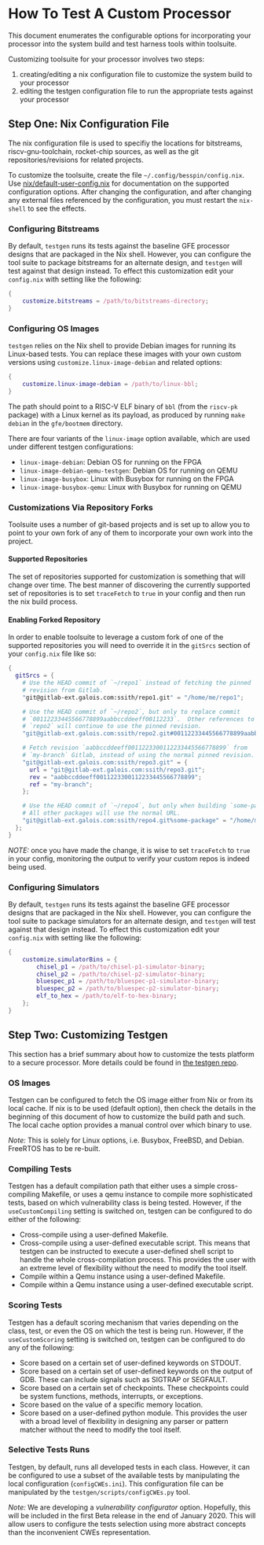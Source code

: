 # How To Test A Custom Processor

This document enumerates the configurable options for incorporating your processor
into the system build and test harness tools within toolsuite.

Customizing toolsuite for your processor involves two steps:

1) creating/editing a nix configuration file to customize the system build to your processor
2) editing the testgen configuration file to run the appropriate tests against your processor

## Step One: Nix Configuration File

The nix configuration file is used to specifiy the locations for bitstreams, riscv-gnu-toolchain,
rocket-chip sources, as well as the git repositories/revisions for related projects.

To customize the toolsuite, create the file `~/.config/besspin/config.nix`. Use
[nix/default-user-config.nix](nix/default-user-config.nix) for
documentation on the supported configuration options.  After changing the
configuration, and after changing any external files referenced by the
configuration, you must restart the `nix-shell` to see the effects.

### Configuring Bitstreams

By default, `testgen` runs its tests against the baseline GFE processor
designs that are packaged in the Nix shell.  However, you can configure the
tool suite to package bitstreams for an alternate design, and `testgen` will
test against that design instead.  To effect this customization
edit your `config.nix` with setting like the following:

```nix
{
    customize.bitstreams = /path/to/bitstreams-directory;
}
```

### Configuring OS Images

`testgen` relies on the Nix shell to provide Debian images for running its
Linux-based tests.  You can replace these images with your own custom versions
using `customize.linux-image-debian` and related options:

```nix
{
    customize.linux-image-debian = /path/to/linux-bbl;
}
```

The path should point to a RISC-V ELF binary of `bbl` (from the `riscv-pk`
package) with a Linux kernel as its payload, as produced by running `make
debian` in the `gfe/bootmem` directory.

There are four variants of the `linux-image` option available, which are used
under different testgen configurations:

 * `linux-image-debian`: Debian OS for running on the FPGA
 * `linux-image-debian-qemu-testgen`: Debian OS for running on QEMU
 * `linux-image-busybox`: Linux with Busybox for running on the FPGA
 * `linux-image-busybox-qemu`: Linux with Busybox for running on QEMU

### Customizations Via Repository Forks

Toolsuite uses a number of git-based projects and is set up to allow you to point
to your own fork of any of them to incorporate your own work into the project.

#### Supported Repositories

The set of repositories supported for customization is something that will change
over time. The best manner of discovering the currently supported set of repositories
is to set `traceFetch` to `true` in your config and then run the nix build process.

#### Enabling Forked Repository

In order to enable toolsuite to leverage a custom fork of one of the supported
repositories you will need to override it in the `gitSrcs` section of your
`config.nix` file like so:

```nix
{
  gitSrcs = {
    # Use the HEAD commit of `~/repo1` instead of fetching the pinned
    # revision from Gitlab.
    "git@gitlab-ext.galois.com:ssith/repo1.git" = "/home/me/repo1";

    # Use the HEAD commit of `~/repo2`, but only to replace commit
    # `00112233445566778899aabbccddeeff00112233`.  Other references to
    # `repo2` will continue to use the pinned revision.
    "git@gitlab-ext.galois.com:ssith/repo2.git#00112233445566778899aabbccddeeff00112233" ="/home/me/repo2";

    # Fetch revision `aabbccddeeff0011223300112233445566778899` from
    # `my-branch` Gitlab, instead of using the normal pinned revision.
    "git@gitlab-ext.galois.com:ssith/repo3.git" = {
      url = "git@gitlab-ext.galois.com:ssith/repo3.git";
      rev = "aabbccddeeff0011223300112233445566778899";
      ref = "my-branch";
    };

    # Use the HEAD commit of `~/repo4`, but only when building `some-package`.
    # All other packages will use the normal URL.
    "git@gitlab-ext.galois.com:ssith/repo4.git%some-package" = "/home/me/repo4";
  };
}
```

*NOTE:* once you have made the change, it is wise to set `traceFetch` to `true` in your config,
monitoring the output to verify your custom repos is indeed being used.

### Configuring Simulators

By default, `testgen` runs its tests against the baseline GFE processor
designs that are packaged in the Nix shell.  However, you can configure the
tool suite to package simulators for an alternate design, and `testgen` will
test against that design instead.  To effect this customization
edit your `config.nix` with setting like the following:

```nix
{
    customize.simulatorBins = {
        chisel_p1 = /path/to/chisel-p1-simulator-binary;
        chisel_p2 = /path/to/chisel-p2-simulator-binary;
        bluespec_p1 = /path/to/bluespec-p1-simulator-binary;
        bluespec_p2 = /path/to/bluespec-p2-simulator-binary;
        elf_to_hex = /path/to/elf-to-hex-binary;
    };
}
```

## Step Two: Customizing Testgen

This section has a brief summary about how to customize the tests platform to a secure processor. More details could be found in [the testgen repo](https://gitlab-ext.galois.com/ssith/testgen).

### OS Images ###

Testgen can be configured to fetch the OS image either from Nix or from its local cache. If nix is to be used (default option), then check the details in the beginning of this document of how to customize the build path and such. The local cache option provides a manual control over which binary to use. 

*Note:* This is solely for Linux options, i.e. Busybox, FreeBSD, and Debian. FreeRTOS has to be re-built.

### Compiling Tests ###

Testgen has a default compilation path that either uses a simple cross-compiling Makefile, or uses a qemu instance to compile more sophisticated tests, based on which vulnerability class is being tested. However, if the `useCustomCompiling` setting is switched on, testgen can be configured to do either of the following:   
- Cross-compile using a user-defined Makefile.
- Cross-compile using a user-defined executable script. This means that testgen can be instructed to execute a user-defined shell script to handle the whole cross-compilation process. This provides the user with an extreme level of flexibility without the need to modify the tool itself.
- Compile within a Qemu instance using a user-defined Makefile.
- Compile within a Qemu instance using a user-defined executable script.

### Scoring Tests ###

Testgen has a default scoring mechanism that varies depending on the class, test, or even the OS on which the test is being run. However, if the `useCustomScoring` setting is switched on, testgen can be configured to do any of the following:   
- Score based on a certain set of user-defined keywords on STDOUT.
- Score based on a certain set of user-defined keywords on the output of GDB. These can include signals such as SIGTRAP or SEGFAULT.
- Score based on a certain set of checkpoints. These checkpoints could be system functions, methods, interrupts, or exceptions.
- Score based on the value of a specific memory location.
- Score based on a user-defined python module. This provides the user with a broad level of flexibility in designing any parser or pattern matcher without the need to modify the tool itself.

### Selective Tests Runs ###

Testgen, by default, runs all developed tests in each class. However, it can be configured to use a subset of the available tests by manipulating the local configuration (`configCWEs.ini`). This configuration file can be manipulated by the `testgen/scripts/configCWEs.py` tool. 

*Note:* We are developing a *vulnerability configurator* option. Hopefully, this will be included in the first Beta release in the end of January 2020. This will allow users to configure the tests selection using more abstract concepts than the inconvenient CWEs representation.
